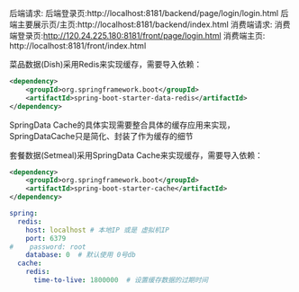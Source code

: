 后端请求:
 后端登录页:http://localhost:8181/backend/page/login/login.html
 后端主要展示页/主页:http://localhost:8181/backend/index.html
消费端请求:
  消费端登录页:http://120.24.225.180:8181/front/page/login.html
  消费端主页:  http://localhost:8181/front/index.html



菜品数据(Dish)采用Redis来实现缓存，需要导入依赖：

```xml
<dependency>
    <groupId>org.springframework.boot</groupId>
    <artifactId>spring-boot-starter-data-redis</artifactId>
</dependency>
```

SpringData Cache的具体实现需要整合具体的缓存应用来实现，SpringDataCache只是简化、封装了作为缓存的细节

套餐数据(Setmeal)采用SpringData Cache来实现缓存，需要导入依赖：

```xml
<dependency>
    <groupId>org.springframework.boot</groupId>
    <artifactId>spring-boot-starter-cache</artifactId>
</dependency>
```

```yaml
spring:
  redis:
    host: localhost # 本地IP 或是 虚拟机IP
    port: 6379
#    password: root
    database: 0  # 默认使用 0号db
  cache:
    redis:
      time-to-live: 1800000  # 设置缓存数据的过期时间
```